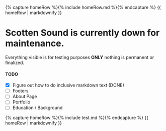 <body>
    {% capture homeRow %}{% include homeRow.md %}{% endcapture %}
    {{ homeRow | markdownify }}
</body>

# Scotten Sound is currently down for maintenance.
Everything visible is for testing purposes **ONLY** nothing is permanent or finalized.

#### TODO
- [x] Figure out how to do inclusive markdown text (DONE)
- [ ] Footers
- [ ] About Page
- [ ] Portfolio
- [ ] Education / Background

<body>
    {% capture homeRow %}{% include test.md %}{% endcapture %}
    {{ homeRow | markdownify }}
</body>
